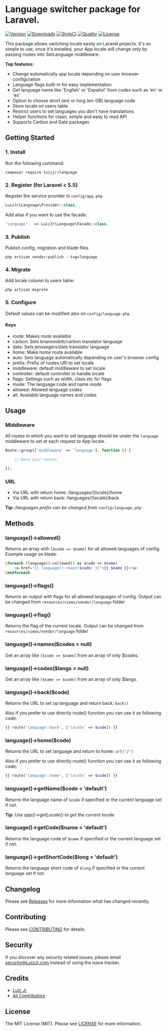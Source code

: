 # Language switcher package for Laravel.

[![Version](https://poser.pugx.org/LuizJr/language/v/stable.svg)](https://github.com/LuizJr/language/releases)
[![Downloads](https://poser.pugx.org/LuizJr/language/d/total.svg)](https://github.com/LuizJr/language)
[![StyleCI](https://styleci.io/repos/102290249/shield?style=flat&branch=master)](https://styleci.io/repos/102290249)
[![Quality](https://scrutinizer-ci.com/g/LuizJr/language/badges/quality-score.png?b=master)](https://scrutinizer-ci.com/g/LuizJr/language)
[![License](https://poser.pugx.org/LuizJr/language/license.svg)](LICENSE.md)

This package allows switching locale easily on Laravel projects. It's so simple to use, once it's installed, your App locale will change only by passing routes into SetLanguage middleware.

**Top features:**

- Change automatically app locale depending on user browser configuration
- Language flags built-in for easy implementation
- Get language name like 'English' or 'Español' from codes such as 'en' or 'es'
- Option to choose short (en) or long (en-GB) language code
- Store locale on users table
- Restrict users to set languages you don't have translations
- Helper functions for clean, simple and easy to read API
- Supports Carbon and Date packages

## Getting Started

### 1. Install

Run the following command:

```
composer require luizjr/language
```

### 2. Register (for Laravel < 5.5)

Register the service provider in ``config/app.php``

```php
LuizJr\Language\Provider::class,
```

Add alias if you want to use the facade.

```php
'Language'   => LuizJr\Language\Facade::class,
```

### 3. Publish

Publish config, migration and blade files.

```
php artisan vendor:publish --tag=language
```

### 4. Migrate


Add locale column to users table:

```
php artisan migrate
```


### 5. Configure

Default values can be modified also on `config/language.php`

#### Keys

- route: Makes route available
- carbon: Sets briannesbitt/carbon translator language
- date: Sets jenssegers/date translator language
- home: Make home route available
- auto: Sets language automatically depending on user's browser config
- prefix: Prefix of routes URI to set locale
- middleware: default middleware to set locale
- controller: default controller to handle locale
- flags: Settings such as width, class etc for flags
- mode: The language code and name mode
- allowed: Allowed language codes
- all: Available language names and codes

## Usage

### Middleware

All routes in which you want to set language should be under the `language`
middleware to set at each request to App locale.

```php
Route::group(['middleware' => 'language'], function () {

    // Here your routes

});
```

### URL

- Via URL with return home: /languages/{locale}/home
- Via URL with return back: /languages/{locale}/back

**Tip:** */languages prefix can be changed from ```config/language.php```*

## Methods

### language()->allowed()

Returns an array with ```[$code => $name]``` for all allowed
languages of config. Example usage on blade:

```php
@foreach (language()->allowed() as $code => $name)
    <a href="{{ language()->back($code) }}">{{ $name }}</a>
@endforeach
```

### language()->flags()

Returns an output with flags for all allowed languages of config.
Output can be changed from ```resources/views/vendor/language``` folder

### language()->flag()

Returns the flag of the current locale.
Output can be changed from ```resources/views/vendor/language``` folder

### language()->names($codes = null)

Get an array like ```[$code => $name]``` from an array of only $codes.


### language()->codes($langs = null)

Get an array like ```[$name => $code]``` from an array of only $langs.

### language()->back($code)

Returns the URL to set up language and return back: ```back()```

Also if you prefer to use directly route() function you can use it
as following code:

```php
{{ route('language::back', ['locale' => $code]) }}
```

### language()->home($code)

Returns the URL to set language and return to home: ```url('/')```

Also if you prefer to use directly route() function you can use it
as following code:

```php
{{ route('language::home', ['locale' => $code]) }}
```

### language()->getName($code = 'default')

Returns the language name of ```$code``` if specified or the current
language set if not.

**Tip:** *Use app()->getLocale() to get the current locale*

### language()->getCode($name = 'default')

Returns the language code of ```$name``` if specified or the current
language set if not.

### language()->getShortCode($long = 'default')

Returns the language short code of ```$long``` if specified or the current
language set if not.


## Changelog

Please see [Releases](../../releases) for more information what has changed recently.

## Contributing

Please see [CONTRIBUTING](CONTRIBUTING.md) for details.

## Security

If you discover any security related issues, please email security@LuizJr.com instead of using the issue tracker.

## Credits

- [Luiz Jr](https://github.com/luizjr)
- [All Contributors](../../contributors)

## License

The MIT License (MIT). Please see [LICENSE](LICENSE.md) for more information.
